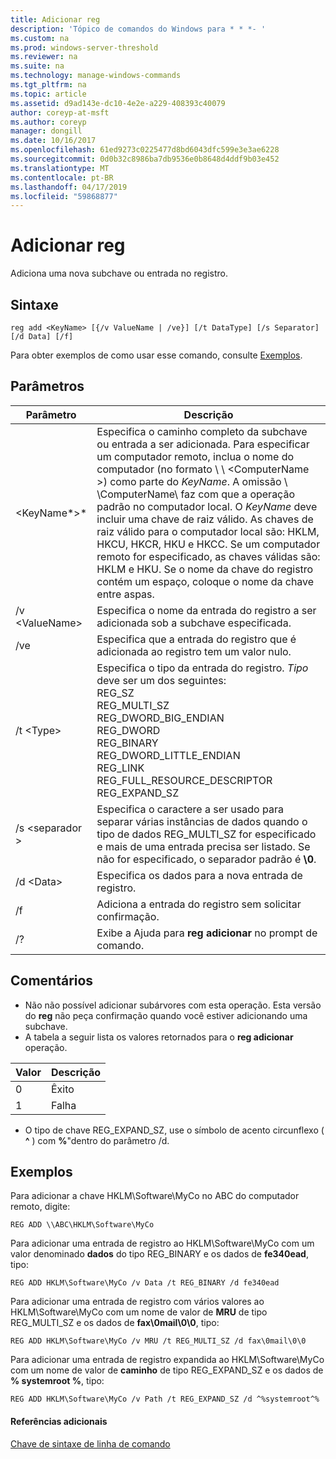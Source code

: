 ```yaml
---
title: Adicionar reg
description: 'Tópico de comandos do Windows para * * *- '
ms.custom: na
ms.prod: windows-server-threshold
ms.reviewer: na
ms.suite: na
ms.technology: manage-windows-commands
ms.tgt_pltfrm: na
ms.topic: article
ms.assetid: d9ad143e-dc10-4e2e-a229-408393c40079
author: coreyp-at-msft
ms.author: coreyp
manager: dongill
ms.date: 10/16/2017
ms.openlocfilehash: 61ed9273c0225477d8bd6043dfc599e3e3ae6228
ms.sourcegitcommit: 0d0b32c8986ba7db9536e0b8648d4ddf9b03e452
ms.translationtype: MT
ms.contentlocale: pt-BR
ms.lasthandoff: 04/17/2019
ms.locfileid: "59868877"
---
```

# <a name="reg-add"></a>Adicionar reg


Adiciona uma nova subchave ou entrada no registro.

## <a name="syntax"></a>Sintaxe

```
reg add <KeyName> [{/v ValueName | /ve}] [/t DataType] [/s Separator] [/d Data] [/f]
```
Para obter exemplos de como usar esse comando, consulte [Exemplos](#BKMK_examples).

## <a name="parameters"></a>Parâmetros

|Parâmetro|Descrição|
|---------|-----------|
|\<KeyName*>*|Especifica o caminho completo da subchave ou entrada a ser adicionada. Para especificar um computador remoto, inclua o nome do computador (no formato \\ \\ \<ComputerName >\) como parte do *KeyName*. A omissão \\ \\ComputerName\ faz com que a operação padrão no computador local. O *KeyName* deve incluir uma chave de raiz válido. As chaves de raiz válido para o computador local são: HKLM, HKCU, HKCR, HKU e HKCC. Se um computador remoto for especificado, as chaves válidas são: HKLM e HKU. Se o nome da chave do registro contém um espaço, coloque o nome da chave entre aspas.|
|/v \<ValueName>|Especifica o nome da entrada do registro a ser adicionada sob a subchave especificada.|
|/ve|Especifica que a entrada do registro que é adicionada ao registro tem um valor nulo.|
|/t \<Type>|Especifica o tipo da entrada do registro. *Tipo* deve ser um dos seguintes:</br>REG_SZ</br>REG_MULTI_SZ</br>REG_DWORD_BIG_ENDIAN</br>REG_DWORD</br>REG_BINARY</br>REG_DWORD_LITTLE_ENDIAN</br>REG_LINK</br>REG_FULL_RESOURCE_DESCRIPTOR</br>REG_EXPAND_SZ|
|/s \<separador >|Especifica o caractere a ser usado para separar várias instâncias de dados quando o tipo de dados REG_MULTI_SZ for especificado e mais de uma entrada precisa ser listado. Se não for especificado, o separador padrão é **\0**.|
|/d \<Data>|Especifica os dados para a nova entrada de registro.|
|/f|Adiciona a entrada do registro sem solicitar confirmação.|
|/?|Exibe a Ajuda para **reg adicionar** no prompt de comando.|

## <a name="remarks"></a>Comentários

-   Não não possível adicionar subárvores com esta operação. Esta versão do **reg** não peça confirmação quando você estiver adicionando uma subchave.
-   A tabela a seguir lista os valores retornados para o **reg adicionar** operação.

|Valor|Descrição|
|-----|-----------|
|0|Êxito|
|1|Falha|
-   O tipo de chave REG_EXPAND_SZ, use o símbolo de acento circunflexo ( **^** ) com **%**"dentro do parâmetro /d.

## <a name="BKMK_examples"></a>Exemplos

Para adicionar a chave HKLM\Software\MyCo no ABC do computador remoto, digite:
```
REG ADD \\ABC\HKLM\Software\MyCo
```
Para adicionar uma entrada de registro ao HKLM\Software\MyCo com um valor denominado **dados** do tipo REG_BINARY e os dados de **fe340ead**, tipo:
```
REG ADD HKLM\Software\MyCo /v Data /t REG_BINARY /d fe340ead
```
Para adicionar uma entrada de registro com vários valores ao HKLM\Software\MyCo com um nome de valor de **MRU** de tipo REG_MULTI_SZ e os dados de **fax\0mail\0\0**, tipo:
```
REG ADD HKLM\Software\MyCo /v MRU /t REG_MULTI_SZ /d fax\0mail\0\0
```
Para adicionar uma entrada de registro expandida ao HKLM\Software\MyCo com um nome de valor de **caminho** de tipo REG_EXPAND_SZ e os dados de **% systemroot %**, tipo:
```
REG ADD HKLM\Software\MyCo /v Path /t REG_EXPAND_SZ /d ^%systemroot^%
```

#### <a name="additional-references"></a>Referências adicionais

[Chave de sintaxe de linha de comando](command-line-syntax-key.md)
